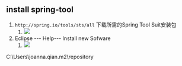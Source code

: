 ## install spring-tool

1. `http://spring.io/tools/sts/all` 下载所需的Spring Tool Suit安装包
   1. ![](https://i.imgur.com/dD7A5Sa.png)
2. Eclipse --- Help--- Install new Sofware
   1. ![](https://i.imgur.com/DtuFyZP.png)



C:\Users\joanna.qian\.m2\repository
